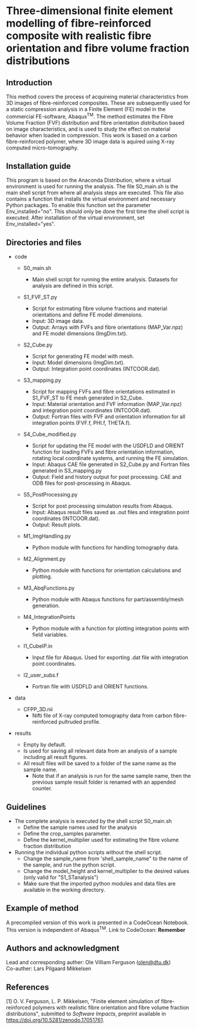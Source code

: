 # Three-dimensional finite element modelling of fibre-reinforced composite with realistic fibre orientation and fibre volume fraction distributions

## Introduction
This method covers the process of acquireing material characteristics from 3D images of fibre-reinforced composites. These are subsequently used for a static compression analysis in a Finite Element (FE) model in the commercial FE-software, Abaqus<sup>TM</sup>. The method estimates the Fibre Volume Fraction (FVF) distribution and fibre orientation distribution based on image characteristics, and is used to study the effect on material behavior when loaded in compression. This work is based on a carbon fibre-reinforced polymer, where 3D image data is aquired using X-ray computed micro-tomography. 

## Installation guide

This program is based on the Anaconda Distribution, where a virtual environment is used for running the analysis. The file S0_main.sh is the main shell script from where all analysis steps are executed. This file also contains a function that installs the virtual environment and necessary Python packages. To enable this function set the parameter Env_installed="no". This should only be done the first time the shell script is executed. After installation of the virtual environment, set Env_installed="yes". 

## Directories and files
- code
	* S0_main.sh
		- Main shell script for running the entire analysis. Datasets for analysis are defined in this script. 
	* S1_FVF_ST.py
		- Script for estimating fibre volume fractions and material orientations and define FE model dimensions.
		- Input: 3D image data.
		- Output: Arrays with FVFs and fibre orientations (MAP_Var.npz) and FE model dimensions (ImgDim.txt).
	* S2_Cube.py
		- Script for generating FE model with mesh.
		- Input: Model dimensions (ImgDim.txt).
		- Output: Integration point coordinates (INTCOOR.dat).
	* S3_mapping.py
		- Script for mapping FVFs and fibre orientations estimated in S1_FVF_ST to FE mesh generated in S2_Cube.
		- Input: Material orientation  and FVF information (MAP_Var.npz) and integration point coordinates (INTCOOR.dat).
		- Output: Fortran files with FVF and orientation information for all integration points (FVF.f, PHI.f, THETA.f).
	* S4_Cube_modified.py
		- Script for updating the FE model with the USDFLD and ORIENT function for loading FVFs and fibre orientation information, rotating local coordinate systems, and running the FE simulation.
		- Input: Abaqus CAE file generated in S2_Cube.py and Fortran files generated in S3_mapping.py
		- Output: Field and history output for post processing. CAE and ODB files for post-processing in Abaqus.
	* S5_PostProcessing.py
		- Script for post processing simulation results from Abaqus.
		- Input: Abaqus result files saved as .out files and integration point coordinates (INTCOOR.dat).
		- Output: Result plots.
		
	* M1_ImgHandling.py
		- Python module with functions for handling tomography data.
	* M2_Alignment.py
		- Python module with functions for orientation calculations and plotting.
	* M3_AbqFunctions.py
		- Python module with Abaqus functions for part/assembly/mesh generation.
	* M4_IntegrationPoints
		- Python module with a function for plotting integration points with field variables.
		
	* I1_CubeIP.in
		- Input file for Abaqus. Used for exporting .dat file with integration point coordinates.
	* I2_user_subs.f
		- Fortran file with USDFLD and ORIENT functions. 
		
- data
	* CFPP_3D.nii
		- Nifti file of X-ray computed tomography data from carbon fibre-reinforced pultruded profile.
	
- results
	* Empty by default. 
	* Is used for saving all relevant data from an analysis of a sample including all result figures.
	* All result files will be saved to a folder of the same name as the sample name. 
		- Note that if an analysis is run for the same sample name, then the previous sample result folder is renamed with an appended counter. 

## Guidelines

- The complete analysis is executed by the shell script S0_main.sh
	* Define the sample names used for the analysis
	* Define the crop_samples parameter.
	* Define the kernel_multiplier used for estimating the fibre volume fraction distribution
- Running the individual python scripts without the shell script. 
	* Change the sample_name from 'shell_sample_name" to the name of the sample, and run the python script. 
	* Change the model_height and kernel_multiplier to the desired values (only valid for "S1_STanalysis")
	* Make sure that the imported python modules and data files are available in the working directory.

## Example of method
A precompiled version of this work is presented in a CodeOcean Notebook. This version is independent of Abaqus<sup>TM</sup>.
Link to CodeOcean: **Remember**

## Authors and acknowledgment
Lead and corresponding auther: Ole Villiam Ferguson (olen@dtu.dk) \
Co-auther: Lars Pilgaard Mikkelsen

## References
[1] O. V. Ferguson, L. P. Mikkelsen, "Finite element simulation of fibre-reinforced polymers with realistic fibre orientation and fibre volume fraction distributions", submitted to *Software Impacts*, preprint available in https://doi.org/10.5281/zenodo.17051761.
